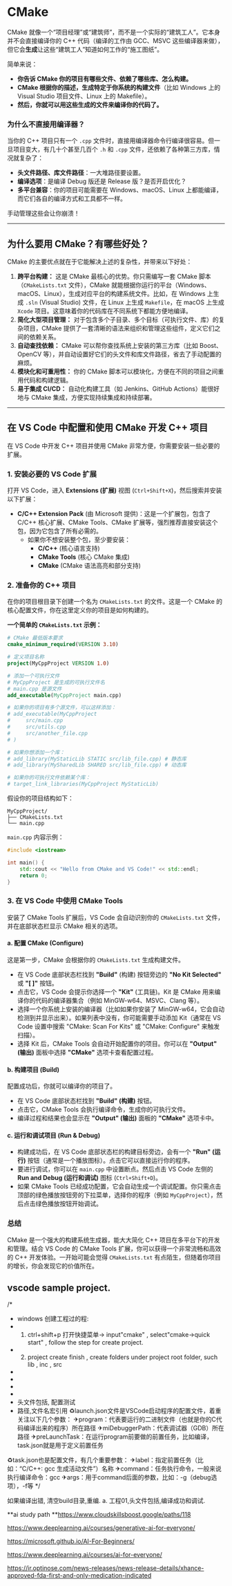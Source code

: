 
# CMake

CMake 就像一个“项目经理”或“建筑师”，而不是一个实际的“建筑工人”。它本身并不会直接编译你的 C++ 代码（编译的工作由 GCC、MSVC 这些编译器来做），但它会**生成**让这些“建筑工人”知道如何工作的“施工图纸”。

简单来说：

  * **你告诉 CMake 你的项目有哪些文件、依赖了哪些库、怎么构建。**
  * **CMake 根据你的描述，生成特定于你系统的构建文件**（比如 Windows 上的 Visual Studio 项目文件、Linux 上的 Makefile）。
  * **然后，你就可以用这些生成的文件来编译你的代码了。**

### 为什么不直接用编译器？

当你的 C++ 项目只有一个 `.cpp` 文件时，直接用编译器命令行编译很容易。但一旦项目变大，有几十个甚至几百个 `.h` 和 `.cpp` 文件，还依赖了各种第三方库，情况就复杂了：

  * **头文件路径、库文件路径**：一大堆路径要设置。
  * **编译选项**：是编译 Debug 版还是 Release 版？是否开启优化？
  * **多平台兼容**：你的项目可能需要在 Windows、macOS、Linux 上都能编译，而它们各自的编译方式和工具都不一样。

手动管理这些会让你崩溃！

-----

## 为什么要用 CMake？有哪些好处？

CMake 的主要优点就在于它能解决上述的复杂性，并带来以下好处：

1.  **跨平台构建：** 这是 CMake 最核心的优势。你只需编写一套 CMake 脚本（`CMakeLists.txt` 文件），CMake 就能根据你运行的平台（Windows、macOS、Linux），生成对应平台的构建系统文件。比如，在 Windows 上生成 `.sln` (Visual Studio) 文件，在 Linux 上生成 `Makefile`，在 macOS 上生成 `Xcode` 项目。这意味着你的代码库在不同系统下都能方便地编译。
2.  **简化大型项目管理：** 对于包含多个子目录、多个目标（可执行文件、库）的复杂项目，CMake 提供了一套清晰的语法来组织和管理这些组件，定义它们之间的依赖关系。
3.  **自动查找依赖：** CMake 可以帮你查找系统上安装的第三方库（比如 Boost、OpenCV 等），并自动设置好它们的头文件和库文件路径，省去了手动配置的麻烦。
4.  **模块化和可重用性：** 你的 CMake 脚本可以模块化，方便在不同的项目之间重用代码和构建逻辑。
5.  **易于集成 CI/CD：** 自动化构建工具（如 Jenkins、GitHub Actions）能很好地与 CMake 集成，方便实现持续集成和持续部署。

-----

## 在 VS Code 中配置和使用 CMake 开发 C++ 项目

在 VS Code 中开发 C++ 项目并使用 CMake 非常方便，你需要安装一些必要的扩展。

### 1\. 安装必要的 VS Code 扩展

打开 VS Code，进入 **Extensions (扩展)** 视图 (`Ctrl+Shift+X`)，然后搜索并安装以下扩展：

  * **C/C++ Extension Pack** (由 Microsoft 提供)：这是一个扩展包，包含了 C/C++ 核心扩展、CMake Tools、CMake 扩展等，强烈推荐直接安装这个包，因为它包含了所有必需的。
      * 如果你不想安装整个包，至少要安装：
          * **C/C++** (核心语言支持)
          * **CMake Tools** (核心 CMake 集成)
          * **CMake** (CMake 语法高亮和部分支持)

### 2\. 准备你的 C++ 项目

在你的项目根目录下创建一个名为 `CMakeLists.txt` 的文件。这是一个 CMake 的核心配置文件，你在这里定义你的项目是如何构建的。

**一个简单的 `CMakeLists.txt` 示例：**

```cmake
# CMake 最低版本要求
cmake_minimum_required(VERSION 3.10)

# 定义项目名称
project(MyCppProject VERSION 1.0)

# 添加一个可执行文件
# MyCppProject 是生成的可执行文件名
# main.cpp 是源文件
add_executable(MyCppProject main.cpp)

# 如果你的项目有多个源文件，可以这样添加：
# add_executable(MyCppProject
#     src/main.cpp
#     src/utils.cpp
#     src/another_file.cpp
# )

# 如果你想添加一个库：
# add_library(MyStaticLib STATIC src/lib_file.cpp) # 静态库
# add_library(MySharedLib SHARED src/lib_file.cpp) # 动态库

# 如果你的可执行文件依赖某个库：
# target_link_libraries(MyCppProject MyStaticLib)
```

假设你的项目结构如下：

```
MyCppProject/
├── CMakeLists.txt
└── main.cpp
```

`main.cpp` 内容示例：

```cpp
#include <iostream>

int main() {
    std::cout << "Hello from CMake and VS Code!" << std::endl;
    return 0;
}
```

### 3\. 在 VS Code 中使用 CMake Tools

安装了 CMake Tools 扩展后，VS Code 会自动识别你的 `CMakeLists.txt` 文件，并在底部状态栏显示 CMake 相关的选项。

#### a. 配置 CMake (Configure)

这是第一步，CMake 会根据你的 `CMakeLists.txt` 生成构建文件。

  * 在 VS Code 底部状态栏找到 **"Build"** (构建) 按钮旁边的 **"No Kit Selected"** 或 **"\[ ]"** 按钮。
  * 点击它，VS Code 会提示你选择一个 **"Kit"** (工具链)。Kit 是 CMake 用来编译你的代码的编译器集合（例如 MinGW-w64、MSVC、Clang 等）。
  * 选择一个你系统上安装的编译器（比如如果你安装了 MinGW-w64，它会自动检测到并显示出来）。如果列表中没有，你可能需要手动添加 Kit（通常在 VS Code 设置中搜索 "CMake: Scan For Kits" 或 "CMake: Configure" 来触发扫描）。
  * 选择 Kit 后，CMake Tools 会自动开始配置你的项目。你可以在 **"Output" (输出)** 面板中选择 **"CMake"** 选项卡查看配置过程。

#### b. 构建项目 (Build)

配置成功后，你就可以编译你的项目了。

  * 在 VS Code 底部状态栏找到 **"Build" (构建)** 按钮。
  * 点击它，CMake Tools 会执行编译命令，生成你的可执行文件。
  * 编译过程和结果也会显示在 **"Output" (输出)** 面板的 **"CMake"** 选项卡中。

#### c. 运行和调试项目 (Run & Debug)

  * 构建成功后，在 VS Code 底部状态栏的构建目标旁边，会有一个 **"Run" (运行)** 按钮（通常是一个播放图标）。点击它可以直接运行你的程序。
  * 要进行调试，你可以在 `main.cpp` 中设置断点。然后点击 VS Code 左侧的 **Run and Debug (运行和调试)** 图标 (`Ctrl+Shift+D`)。
  * 如果 CMake Tools 已经成功配置，它会自动生成一个调试配置。你只需点击顶部的绿色播放按钮旁的下拉菜单，选择你的程序（例如 `MyCppProject`），然后点击绿色播放按钮开始调试。

### 总结

CMake 是一个强大的构建系统生成器，能大大简化 C++ 项目在多平台下的开发和管理。结合 VS Code 的 CMake Tools 扩展，你可以获得一个非常流畅和高效的 C++ 开发体验。一开始可能会觉得 `CMakeLists.txt` 有点陌生，但随着你项目的增长，你会发现它的价值所在。


## vscode sample project.

/*
* windows 创建工程过的程:
* 1. ctrl+shift+p 打开快捷菜单-> input"cmake" , select"cmake->quick start" , follow the step for create project.
* 2. project create finish , create folders under project root folder, such lib , inc , src
* 
* 
* 
* 
* 头文件包括, 配置测试
* 路径,文件名宏引用
  ♻︎launch.json文件是VSCode启动程序的配置文件，着重关注以下几个参数：
  ✈program：代表要运行的二进制文件（也就是你的C代码编译出来的程序）所在路径
  ✈miDebuggerPath：代表调试器（GDB）所在路径
  ✈preLaunchTask：在运行program前要做的前置任务，比如编译，task.json就是用于定义前置任务

♻︎task.json也是配置文件，有几个重要参数：
✈label：指定前置任务（比如：“C/C++: gcc 生成活动文件”）名称
✈command：任务执行命令，一般来说执行编译命令：gcc
✈args：用于command后面的参数，比如：-g（debug选项），-f等
*/

如果编译出错, 清空build目录,重编.
a. 工程01,头文件包括,编译成功和调试.


**ai study path
**https://www.cloudskillsboost.google/paths/118

https://www.deeplearning.ai/courses/generative-ai-for-everyone/

https://microsoft.github.io/AI-For-Beginners/

https://www.deeplearning.ai/courses/ai-for-everyone/



https://ir.optinose.com/news-releases/news-release-details/xhance-approved-fda-first-and-only-medication-indicated


